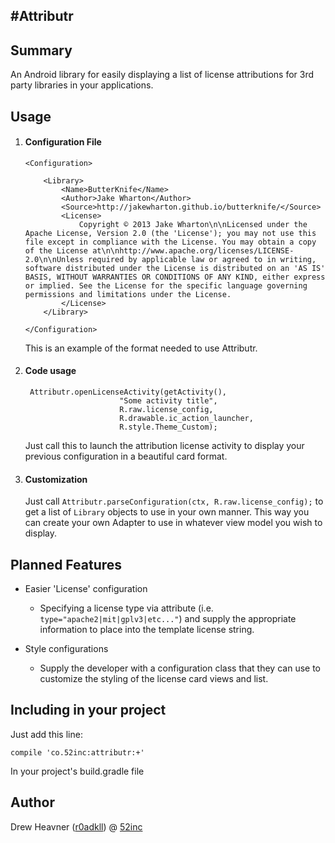 #Attributr
---

## Summary

An Android library for easily displaying a list of license attributions for 3rd party libraries in your applications.


## Usage

1.	#### Configuration File

		<Configuration>
	
		    <Library>
		        <Name>ButterKnife</Name>
		        <Author>Jake Wharton</Author>
		        <Source>http://jakewharton.github.io/butterknife/</Source>
		        <License>
		            Copyright © 2013 Jake Wharton\n\nLicensed under the Apache License, Version 2.0 (the 'License'); you may not use this file except in compliance with the License. You may obtain a copy of the License at\n\nhttp://www.apache.org/licenses/LICENSE-2.0\n\nUnless required by applicable law or agreed to in writing, software distributed under the License is distributed on an 'AS IS' BASIS, WITHOUT WARRANTIES OR CONDITIONS OF ANY KIND, either express or implied. See the License for the specific language governing permissions and limitations under the License.
		        </License>
		    </Library>
	    
	    </Configuration>
	    
	    
	This is an example of the format needed to use Attributr. 

2. #### Code usage

		Attributr.openLicenseActivity(getActivity(),
                            "Some activity title",
                            R.raw.license_config,
                            R.drawable.ic_action_launcher,
                            R.style.Theme_Custom);

	Just call this to launch the attribution license activity to display your previous configuration in a beautiful card format.
	
3. #### Customization

	Just call ````Attributr.parseConfiguration(ctx, R.raw.license_config);```` to get a list of ````Library```` objects to use in your own manner. This way you can create your own Adapter to use in whatever view model you wish to display.


## Planned Features

*	Easier 'License' configuration
	* 	Specifying a license type via attribute (i.e. ````type="apache2|mit|gplv3|etc..."````) and supply the appropriate information to place into the template license string.
	
*	Style configurations
	*   Supply the developer with a configuration class that they can use to customize the styling of the license card views and list.
	
	
## Including in your project

Just add this line:

	compile 'co.52inc:attributr:+'
	
In your project's build.gradle file

## Author

Drew Heavner ([r0adkll](http://r0adkll.net)) @ [52inc](http://www.52inc.co) 
